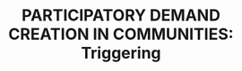 ---
id: 3
layout: pillars
title: "PARTICIPATORY DEMAND CREATION IN COMMUNITIES: Triggering"
name: "Demand Creation in Communities"
slug: demand-creation
pname: "Demand Creation <br> in Communities"
link: /phats/demand-creation-in-communities/

banner:
    - /images/banner/triggering.jpg

description: >
   WaSH service improvement is hindered by low household demand for sanitation and hygiene, primarily due to misunderstanding of costs associated with household latrines. This perspective leads to a lack of initiative in communities to improve sanitation facilities and increased risk of disease.
   <br/><br/>
   Triggering, a socio-ecologic model, implements varied approaches to sanitation and hygiene demand creation at community and household levels:
   
phlist:
    - address: Context, behavioral and social analysis
    - address: Demand creation Activities to trigger rapid behavior change, leading to zero open defecation (ZOD) barangays
    - address: Media campaigns
    - address: Customized behavior change communications
    - address:  Local campaigns involving community leaders and groups
    - address: Encourage dialog between community and duty bearers to establish action plans and monitor progress
    - address: Incentives and rewards to encourage behavior change, sustainability and resiliency

projects: 
    - title: Triggering KM Drive
      description: "Click below to learn more about PhATS Demand Creation best practices:"
      url: https://goo.gl/F1ycxT

    - title: Triggering Resource Drive
      description: "Click below for resources such as technical guides on Demand Creation/Triggering in the Philippines and around the world:"
      url: https://goo.gl/JOH3bw

    - title: ZOD Maps Drive
      description: "Click below for Zero Open Defecation progress mapping:"
      url: https://goo.gl/zLX7lc

svg: >
    <?xml version="1.0" encoding="utf-8"?>
    <svg version="1.1" class="pillar" xmlns="http://www.w3.org/2000/svg" xmlns:xlink="http://www.w3.org/1999/xlink" x="0px" y="0px"
         viewBox="0 0 500 500" style="enable-background:new 0 0 500 500;" xml:space="preserve">
    <style type="text/css">
        .triggering1
            {fill:#4A4A4B;
            transition: fill 500ms ease;}
        .circle-border:hover .triggering1
            {fill: #FFFFFF;}
            
        .triggering2
            {fill:#EBECEC;transition: fill 500ms ease;}  
        .circle-border:hover .triggering2
            {fill: #18a9e1;}
                    
        .triggering3
            {fill:#4A4A4B;stroke:#EBECEC;stroke-miterlimit:10;transition: fill 500ms ease;}
        .circle-border:hover .triggering3
                    {fill: #FFFFFF;}
        
    </style>
    <g>
        <g>
            <g>
                <path class="triggering1" d="M330.4,242.7c9.2-2.2,16.1-10.4,16.1-20.3c0-11.5-9.3-20.9-20.9-20.9c-11.5,0-20.9,9.3-20.9,20.9
                    c0,9.9,6.9,18.2,16.1,20.3c-12.4,2.9-21.9,16.9-21.9,33.6V310c0,5.9,4.8,10.7,10.7,10.7h31.9c5.9,0,10.7-4.8,10.7-10.7v-33.7
                    C352.3,259.6,342.8,245.6,330.4,242.7z"/>
                <path class="triggering2" d="M341.6,321.3h-31.9c-6.2,0-11.3-5.1-11.3-11.3v-33.7c0-15.9,8.5-29.7,20.4-33.6c-8.7-2.9-14.6-11-14.6-20.3
                    c0-11.8,9.6-21.4,21.4-21.4s21.4,9.6,21.4,21.4c0,9.3-5.9,17.4-14.6,20.3c11.9,3.9,20.4,17.7,20.4,33.6V310
                    C352.9,316.3,347.8,321.3,341.6,321.3z M325.7,202.1c-11.2,0-20.3,9.1-20.3,20.3c0,9.5,6.4,17.6,15.7,19.8l2.4,0.5l-2.4,0.5
                    c-12.5,2.9-21.5,16.8-21.5,33V310c0,5.6,4.6,10.1,10.1,10.1h31.9c5.6,0,10.1-4.6,10.1-10.1v-33.7c0-16.2-9-30.1-21.5-33l-2.4-0.5
                    l2.4-0.5c9.2-2.2,15.7-10.3,15.7-19.8C346,211.2,336.8,202.1,325.7,202.1z"/>
            </g>
            <g>
                <path class="triggering1" d="M184.4,242.7c9.2-2.2,16.1-10.4,16.1-20.3c0-11.5-9.3-20.9-20.9-20.9c-11.5,0-20.9,9.3-20.9,20.9
                    c0,9.9,6.9,18.2,16.1,20.3c-12.4,2.9-21.9,16.9-21.9,33.6V310c0,5.9,4.8,10.7,10.7,10.7h31.9c5.9,0,10.7-4.8,10.7-10.7v-33.7
                    C206.4,259.6,196.9,245.6,184.4,242.7z"/>
                <path class="triggering2" d="M195.6,321.3h-31.9c-6.2,0-11.3-5.1-11.3-11.3v-33.7c0-15.9,8.5-29.7,20.4-33.6c-8.7-2.9-14.6-11-14.6-20.3
                    c0-11.8,9.6-21.4,21.4-21.4c11.8,0,21.4,9.6,21.4,21.4c0,9.3-5.9,17.4-14.6,20.3c11.9,3.9,20.4,17.7,20.4,33.6V310
                    C206.9,316.3,201.9,321.3,195.6,321.3z M179.7,202.1c-11.2,0-20.3,9.1-20.3,20.3c0,9.5,6.4,17.6,15.7,19.8l2.4,0.5l-2.4,0.5
                    c-12.5,2.9-21.5,16.8-21.5,33V310c0,5.6,4.6,10.1,10.1,10.1h31.9c5.6,0,10.1-4.6,10.1-10.1v-33.7c0-16.2-9-30.1-21.5-33l-2.4-0.5
                    l2.4-0.5c9.2-2.2,15.7-10.3,15.7-19.8C200,211.2,190.9,202.1,179.7,202.1z"/>
            </g>
            <g>
                <path class="triggering1" d="M224.8,239.4c10.9-2.5,19-12.3,19-24c0-13.6-11-24.7-24.7-24.7s-24.7,11-24.7,24.7c0,11.7,8.1,21.5,19.1,24
                    c-14.7,3.4-26,20-26,39.7V319c0,7,5.7,12.7,12.7,12.7H238c7,0,12.7-5.7,12.7-12.7v-39.9C250.7,259.4,239.5,242.8,224.8,239.4z"/>
                <path class="triggering2" d="M238,332.2h-37.8c-7.3,0-13.2-5.9-13.2-13.2v-39.9c0-18.9,10.1-35.2,24.4-39.7c-10.4-3.3-17.5-12.9-17.5-24
                    c0-13.9,11.3-25.2,25.2-25.2c13.9,0,25.2,11.3,25.2,25.2c0,11.1-7.1,20.7-17.5,24c14.2,4.5,24.4,20.8,24.4,39.7V319
                    C251.3,326.3,245.3,332.2,238,332.2z M219.1,191.3c-13.3,0-24.1,10.8-24.1,24.1c0,11.3,7.7,20.9,18.6,23.5l2.4,0.5l-2.4,0.5
                    c-14.8,3.4-25.5,19.9-25.5,39.2V319c0,6.7,5.4,12.1,12.1,12.1H238c6.7,0,12.1-5.4,12.1-12.1v-39.9c0-19.3-10.7-35.7-25.5-39.2
                    l-2.4-0.5l2.4-0.5c11-2.6,18.6-12.2,18.6-23.5C243.2,202.1,232.4,191.3,219.1,191.3z"/>
            </g>
            <g>
                <path class="triggering1" d="M291.2,239.4c10.9-2.5,19-12.3,19-24c0-13.6-11-24.7-24.7-24.7s-24.7,11-24.7,24.7c0,11.7,8.1,21.5,19.1,24
                    c-14.7,3.4-26,20-26,39.7V319c0,7,5.7,12.7,12.7,12.7h37.8c7,0,12.7-5.7,12.7-12.7v-39.9C317.1,259.4,305.8,242.8,291.2,239.4z"
                    />
                <path class="triggering2" d="M304.4,332.2h-37.8c-7.3,0-13.2-5.9-13.2-13.2v-39.9c0-18.9,10.1-35.2,24.4-39.7
                    c-10.4-3.3-17.5-12.9-17.5-24c0-13.9,11.3-25.2,25.2-25.2s25.2,11.3,25.2,25.2c0,11.1-7.1,20.7-17.5,24
                    c14.2,4.5,24.4,20.8,24.4,39.7V319C317.6,326.3,311.7,332.2,304.4,332.2z M285.5,191.3c-13.3,0-24.1,10.8-24.1,24.1
                    c0,11.3,7.7,20.9,18.6,23.5l2.4,0.5l-2.4,0.5c-14.8,3.4-25.5,19.9-25.5,39.2V319c0,6.7,5.4,12.1,12.1,12.1h37.8
                    c6.7,0,12.1-5.4,12.1-12.1v-39.9c0-19.3-10.7-35.7-25.5-39.2l-2.4-0.5l2.4-0.5c11-2.6,18.6-12.2,18.6-23.5
                    C309.6,202.1,298.8,191.3,285.5,191.3z"/>
            </g>
            <g>
                <path class="triggering3" d="M259.8,216.6c14.2-3.3,24.7-16,24.7-31.2c0-17.7-14.3-32-32-32s-32,14.3-32,32c0,15.2,10.6,27.9,24.7,31.2
                    c-19.1,4.4-33.7,25.9-33.7,51.5v51.7c0,9.1,7.4,16.4,16.4,16.4h49c9.1,0,16.4-7.4,16.4-16.4v-51.7
                    C293.5,242.5,278.9,221,259.8,216.6z"/>
                <path class="triggering2" d="M277,337.4h-49c-9.7,0-17.6-7.9-17.6-17.6v-51.7c0-24.2,12.7-45.1,30.8-51.5c-13-4.7-21.9-17-21.9-31.2
                    c0-18.3,14.9-33.1,33.1-33.1s33.1,14.9,33.1,33.1c0,14.2-8.8,26.5-21.8,31.1c18,6.4,30.8,27.3,30.8,51.5v51.7
                    C294.6,329.5,286.7,337.4,277,337.4z M252.5,154.6c-17,0-30.9,13.9-30.9,30.9c0,14.4,9.8,26.8,23.9,30.1l4.7,1.1l-4.7,1.1
                    c-9,2.1-17.3,8.2-23.3,17.3c-6.1,9.3-9.5,21-9.5,33.1v51.7c0,8.4,6.9,15.3,15.3,15.3h49c8.4,0,15.3-6.9,15.3-15.3v-51.7
                    c0-12.1-3.4-23.8-9.5-33.1c-6-9.1-14.3-15.2-23.3-17.3l-4.7-1.1l4.7-1.1c14-3.3,23.8-15.6,23.8-30.1
                    C283.4,168.4,269.5,154.6,252.5,154.6z"/>
            </g>
            <g>
                <path class="triggering1" d="M340.6,90.1h-31.2c-15.1,0-27.4,12.3-27.4,27.4v1.1c0,12.1,7.9,22.4,18.8,26l-13.5,16.6l33.2-15.2h20.1
                    c15.1,0,27.4-12.3,27.4-27.4v-1.1C368,102.5,355.7,90.1,340.6,90.1z"/>
            </g>
            <g>
                <g>
                    <path class="triggering2" d="M328.6,123.5h-7.3l-1.1-25.1h9.6L328.6,123.5z M320.2,132.7c0-1.6,0.4-2.9,1.2-3.8c0.8-0.9,2-1.3,3.5-1.3
                        c1.5,0,2.7,0.4,3.4,1.3c0.8,0.9,1.2,2.1,1.2,3.8c0,1.6-0.4,2.8-1.2,3.7c-0.8,0.9-1.9,1.3-3.4,1.3c-1.5,0-2.6-0.4-3.4-1.3
                        C320.6,135.6,320.2,134.3,320.2,132.7z"/>
                    <path class="triggering1" d="M324.9,138.1c-1.5,0-2.8-0.5-3.7-1.4c-0.9-0.9-1.3-2.3-1.3-3.9c0-1.7,0.4-3,1.3-3.9c0.9-1,2.1-1.4,3.7-1.4
                        c1.6,0,2.8,0.5,3.6,1.4c0.8,0.9,1.2,2.3,1.2,3.9c0,1.7-0.4,3-1.3,3.9C327.6,137.6,326.4,138.1,324.9,138.1z M324.9,127.9
                        c-1.4,0-2.5,0.4-3.3,1.2c-0.7,0.8-1.1,2-1.1,3.6c0,1.5,0.4,2.7,1.2,3.5c0.8,0.8,1.9,1.2,3.2,1.2c1.4,0,2.4-0.4,3.2-1.2
                        c0.8-0.8,1.1-2,1.1-3.5c0-1.5-0.4-2.7-1.1-3.6C327.4,128.4,326.3,127.9,324.9,127.9z M328.8,123.7H321l-1.2-25.7H330
                        L328.8,123.7z M321.5,123.2h6.8l1.1-24.5h-9L321.5,123.2z"/>
                </g>
            </g>
        </g>
    </g>
    </svg>
---